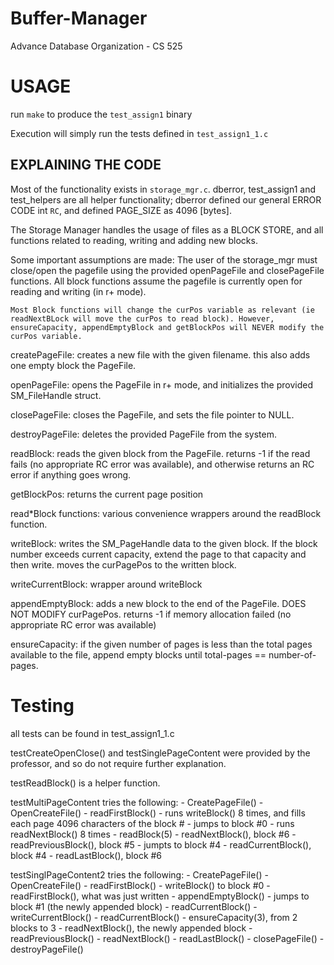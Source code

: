 # Buffer-Manager
Advance Database Organization - CS 525

# USAGE

run `make` to produce the `test_assign1` binary

Execution will simply run the tests defined in `test_assign1_1.c`

## EXPLAINING THE CODE

Most of the functionality exists in `storage_mgr.c`. dberror, test_assign1 and test_helpers are all helper functionality; dberror defined our general ERROR CODE int `RC`, and defined PAGE_SIZE as 4096 [bytes].

The Storage Manager handles the usage of files as a BLOCK STORE, and all functions related to reading, writing and adding new blocks.

Some important assumptions are made:
    The user of the storage_mgr must close/open the pagefile using the provided openPageFile and closePageFile functions. All block functions assume the pagefile is currently open for reading and writing (in r+ mode).

    Most Block functions will change the curPos variable as relevant (ie readNextBLock will move the curPos to read block). However, ensureCapacity, appendEmptyBlock and getBlockPos will NEVER modify the curPos variable.

createPageFile:
    creates a new file with the given filename. this also adds one empty block the PageFile.

openPageFile:
    opens the PageFile in r+ mode, and initializes the provided SM_FileHandle struct.

closePageFile:
    closes the PageFile, and sets the file pointer to NULL.

destroyPageFile:
    deletes the provided PageFile from the system.

readBlock:
    reads the given block from the PageFile. returns -1 if the read fails  (no appropriate RC error was available), and otherwise returns an RC error if anything goes wrong.

getBlockPos:
    returns the current page position

read*Block functions:
    various convenience wrappers around the readBlock function.

writeBlock:
    writes the SM_PageHandle data to the given block. If the block number exceeds current capacity, extend the page to that capacity and then write. moves the curPagePos to the written block.

writeCurrentBlock:
    wrapper around writeBlock

appendEmptyBlock:
    adds a new block to the end of the PageFile. DOES NOT MODIFY curPagePos. returns -1 if memory allocation failed (no appropriate RC error was available)

ensureCapacity:
    if the given number of pages is less than the total pages available to the file, append empty blocks until total-pages == number-of-pages.


# Testing
all tests can be found in test_assign1_1.c

testCreateOpenClose() and testSinglePageContent were provided by the professor, and so do not require further explanation.

testReadBlock() is a helper function.

testMultiPageContent tries the following:
    - CreatePageFile()
    - OpenCreateFile()
    - readFirstBlock()
    - runs writeBlock() 8 times, and fills each page 4096 characters of the block #
    - jumps to block #0
    - runs readNextBlock() 8 times
    - readBlock(5)
    - readNextBlock(), block #6
    - readPreviousBlock(), block #5
    - jumpts to block #4
    - readCurrentBlock(), block #4
    - readLastBlock(), block #6
    

testSinglPageContent2 tries the following:
    - CreatePageFile()
    - OpenCreateFile()
    - readFirstBlock()
    - writeBlock() to block #0
    - readFirstBlock(), what was just written
    - appendEmptyBlock()
    - jumps to block #1 (the newly appended block)
    - readCurrentBlock()
    - writeCurrentBlock()
    - readCurrentBlock()
    - ensureCapacity(3), from 2 blocks to 3
    - readNextBlock(), the newly appended block
    - readPreviousBlock()
    - readNextBlock()
    - readLastBlock()
    - closePageFile()
    - destroyPageFile()
